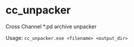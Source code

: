 # cc_unpacker
Cross Channel &ast;.pd archive unpacker

Usage: `cc_unpacker.exe <filename> <output_dir>`
